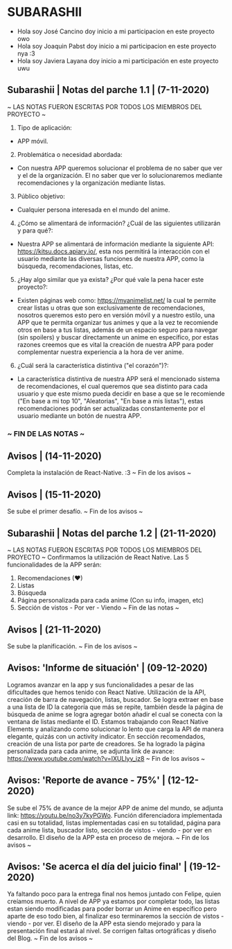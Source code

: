 # SUBARASHII
 - Hola soy José Cancino doy inicio a mi participacion en este proyecto owo
 - Hola soy Joaquin Pabst doy inicio a mi participacion en este proyecto nya :3
 - Hola soy Javiera Layana doy inicio a mi participación en este proyecto uwu 

## Subarashii | Notas del parche 1.1 | (7-11-2020)
 ~ LAS NOTAS FUERON ESCRITAS POR TODOS LOS MIEMBROS DEL PROYECTO ~
 1. Tipo de aplicación: 
 - APP móvil. 
 2. Problemática o necesidad abordada: 
 - Con nuestra APP queremos solucionar el problema de no saber que ver y el de la organización. El no saber que ver lo solucionaremos mediante recomendaciones y la organización mediante listas.
 3. Público objetivo: 
 - Cualquier persona interesada en el mundo del anime.
 4. ¿Cómo se alimentará de información? ¿Cuál de las siguientes utilizarán y para qué?:
 - Nuestra APP se alimentará de información mediante la siguiente API: https://kitsu.docs.apiary.io/, esta nos permitirá la interacción con el usuario mediante las diversas funciones de nuestra APP, como la búsqueda, recomendaciones, listas, etc. 
 5. ¿Hay algo similar que ya exista? ¿Por qué vale la pena hacer este proyecto?:
 - Existen páginas web como: https://myanimelist.net/ la cual te permite crear listas u otras que son exclusivamente de recomendaciones, nosotros queremos esto pero en versión móvil y a nuestro estilo, una APP que te permita organizar tus animes y que a la vez te recomiende otros en base a tus listas, además de un espacio seguro para navegar (sin spoilers) y buscar directamente un anime en específico, por estas razones creemos que es vital la creación de nuestra APP para poder complementar nuestra experiencia a la hora de ver anime.
 6. ¿Cuál será la característica distintiva ("el corazón")?:
 - La característica distintiva de nuestra APP será el mencionado sistema de recomendaciones, el cual queremos que sea distinto para cada usuario y que este mismo pueda decidir en base a que se le recomiende ("En base a mi top 10", "Aleatorias", "En base a mis listas"), estas recomendaciones podrán ser actualizadas constantemente por el usuario mediante un botón de nuestra APP.
### ~ FIN DE LAS NOTAS ~

## Avisos | (14-11-2020)
 Completa la instalación de React-Native. :3
~ Fin de los avisos ~

## Avisos | (15-11-2020) 
 Se sube el primer desafío.
~ Fin de los avisos ~

## Subarashii | Notas del parche 1.2 | (21-11-2020)
 ~ LAS NOTAS FUERON ESCRITAS POR TODOS LOS MIEMBROS DEL PROYECTO ~
 Confirmamos la utilización de React Native.
 Las 5 funcionalidades de la APP serán:
1. Recomendaciones (♥)
2. Listas
3. Búsqueda
4. Página personalizada para cada anime (Con su info, imagen, etc)
5. Sección de vistos - Por ver - Viendo
~ Fin de las notas ~
 
## Avisos | (21-11-2020) 
 Se sube la planificación.
~ Fin de los avisos ~

## Avisos: 'Informe de situación' | (09-12-2020)
 Logramos avanzar en la app y sus funcionalidades a pesar de las dificultades que hemos tenido con React Native. Utilización de la API, creación de barra de navegación, listas, buscador. Se logra extraer en base a una lista de ID la categoría que más se repite, también desde la página de búsqueda de anime se logra agregar botón añadir el cual se conecta con la ventana de listas mediante el ID. Estamos trabajando con React Native Elements y analizando como solucionar lo lento que carga la API de manera elegante, quizás con un activity indicator. En sección recomendados, creación de una lista por parte de creadores. Se ha logrado la página personalizada para cada anime, se adjunta link de avance: https://www.youtube.com/watch?v=IXULlyv_iz8 
~ Fin de los avisos ~
 
## Avisos: 'Reporte de avance - 75%' | (12-12-2020)
Se sube el 75% de avance de la mejor APP de anime del mundo, se adjunta link: https://youtu.be/no3y7kyPGWo. Función diferenciadora implementada casi en su totalidad, listas implementadas casi en su totalidad, página para cada anime lista, buscador listo, sección de vistos - viendo - por ver en desarrollo. El diseño de la APP esta en proceso de mejora.
~ Fin de los avisos ~

## Avisos: 'Se acerca el día del juicio final' | (19-12-2020)
Ya faltando poco para la entrega final nos hemos juntado con Felipe, quien creíamos muerto. A nivel de APP ya estamos por completar todo, las listas estan siendo modificadas para poder borrar un Anime en específico pero aparte de eso todo bien, al finalizar eso terminaremos la sección de vistos - viendo - por ver. El diseño de la APP esta siendo mejorado y para la presentación final estará al nivel. Se corrigen faltas ortográficas y diseño del Blog.
~ Fin de los avisos ~